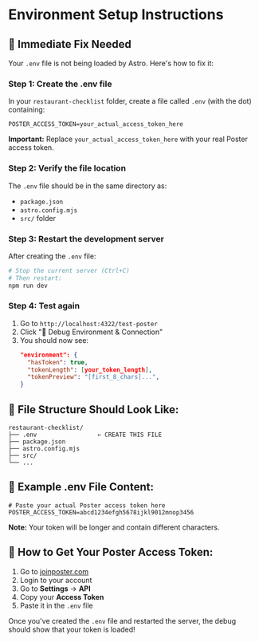 # Environment Setup Instructions

## 🚨 **Immediate Fix Needed**

Your `.env` file is not being loaded by Astro. Here's how to fix it:

### **Step 1: Create the .env file**

In your `restaurant-checklist` folder, create a file called `.env` (with the dot) containing:

```env
POSTER_ACCESS_TOKEN=your_actual_access_token_here
```

**Important:** Replace `your_actual_access_token_here` with your real Poster access token.

### **Step 2: Verify the file location**

The `.env` file should be in the same directory as:
- `package.json`
- `astro.config.mjs` 
- `src/` folder

### **Step 3: Restart the development server**

After creating the `.env` file:

```powershell
# Stop the current server (Ctrl+C)
# Then restart:
npm run dev
```

### **Step 4: Test again**

1. Go to `http://localhost:4322/test-poster`
2. Click "🐛 Debug Environment & Connection"
3. You should now see:
   ```json
   "environment": {
     "hasToken": true,
     "tokenLength": [your_token_length],
     "tokenPreview": "[first_8_chars]...",
   }
   ```

## 🔧 **File Structure Should Look Like:**

```
restaurant-checklist/
├── .env                 ← CREATE THIS FILE
├── package.json
├── astro.config.mjs
├── src/
└── ...
```

## 📝 **Example .env File Content:**

```env
# Paste your actual Poster access token here
POSTER_ACCESS_TOKEN=abcd1234efgh5678ijkl9012mnop3456
```

**Note:** Your token will be longer and contain different characters.

## 🧪 **How to Get Your Poster Access Token:**

1. Go to [joinposter.com](https://joinposter.com/)
2. Login to your account
3. Go to **Settings** → **API** 
4. Copy your **Access Token**
5. Paste it in the `.env` file

Once you've created the `.env` file and restarted the server, the debug should show that your token is loaded! 